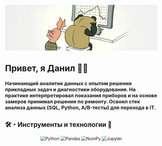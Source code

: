 <p align="center">
  <img src="https://github.com/notvarprod/notvarprod/raw/main/1.PNG" />
</p>

# Привет, я Данил 👋🏻


### Начинающий аналитик данных с опытом решения прикладных задач и диагностики оборудования. На практике интерпретировал показания приборов и на основе замеров принимал решения по ремонту. Освоил стек анализа данных (SQL, Python, A/B-тесты) для перехода в IT.

## 🛠️・Инструменты и технологии 🔧

<div align="center">

![Python](https://img.shields.io/badge/Python-FFB6C1?style=for-the-badge&logo=python&logoColor=black&labelColor=FFB6C1)
![Pandas](https://img.shields.io/badge/Pandas-B19CD9?style=for-the-badge&logo=pandas&logoColor=white&labelColor=B19CD9)
![NumPy](https://img.shields.io/badge/NumPy-87CEEB?style=for-the-badge&logo=numpy&logoColor=black&labelColor=87CEEB)
![Jupyter](https://img.shields.io/badge/Jupyter-98FB98?style=for-the-badge&logo=jupyter&logoColor=black&labelColor=98FB98)

</div>
